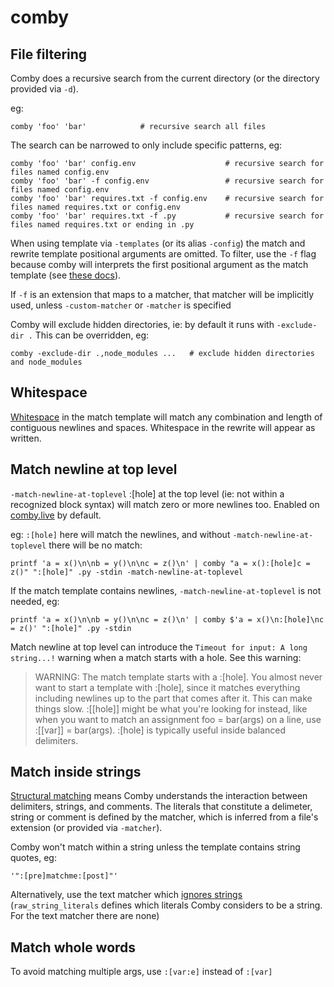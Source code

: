 # comby

## File filtering

Comby does a recursive search from the current directory (or the directory provided via `-d`).

eg:

```
comby 'foo' 'bar'            # recursive search all files
```

The search can be narrowed to only include specific patterns, eg:

```
comby 'foo' 'bar' config.env                    # recursive search for files named config.env
comby 'foo' 'bar' -f config.env                 # recursive search for files named config.env
comby 'foo' 'bar' requires.txt -f config.env    # recursive search for files named requires.txt or config.env
comby 'foo' 'bar' requires.txt -f .py           # recursive search for files named requires.txt or ending in .py
```

When using template via `-templates` (or its alias `-config`) the match and rewrite template positional arguments are omitted. To filter, use the `-f` flag because comby will interprets the first positional argument as the match template (see [these docs](https://comby.dev/docs/configuration#running)).

If `-f` is an extension that maps to a matcher, that matcher will be implicitly used, unless `-custom-matcher` or `-matcher` is specified

Comby will exclude hidden directories, ie: by default it runs with `-exclude-dir .` This can be overridden, eg:

```
comby -exclude-dir .,node_modules ...   # exclude hidden directories and node_modules
```

## Whitespace

[Whitespace](https://comby.dev/docs/basic-usage#about-whitespace) in the match template will match any combination and length of contiguous newlines and spaces.
Whitespace in the rewrite will appear as written.

## Match newline at top level

`-match-newline-at-toplevel` :[hole] at the top level (ie: not within a recognized block syntax) will match zero or more newlines too. Enabled on [comby.live](https://comby.live) by default.

eg: `:[hole]` here will match the newlines, and without `-match-newline-at-toplevel` there will be no match:

```
printf 'a = x()\n\nb = y()\n\nc = z()\n' | comby "a = x():[hole]c = z()" ":[hole]" .py -stdin -match-newline-at-toplevel
```

If the match template contains newlines, `-match-newline-at-toplevel` is not needed, eg:

```
printf 'a = x()\n\nb = y()\n\nc = z()\n' | comby $'a = x()\n:[hole]\nc = z()' ":[hole]" .py -stdin
```

Match newline at top level can introduce the `Timeout for input: A long string...!` warning when a match starts with a hole. See this warning:

> WARNING: The match template starts with a :[hole]. You almost never want to start a template with :[hole], since it matches everything including newlines up to the part that comes after it. This can make things slow. :[[hole]] might be what you're looking for instead, like when you want to match an assignment foo = bar(args) on a line, use :[[var]] = bar(args). :[hole] is typically useful inside balanced delimiters.

## Match inside strings

[Structural matching](https://comby.dev/docs/basic-usage#structural-matching) means Comby understands the interaction between delimiters, strings, and comments. The literals that constitute a delimeter, string or comment is defined by the matcher, which is inferred from a file's extension (or provided via `-matcher`).

Comby won't match within a string unless the template contains string quotes, eg:

```
'":[pre]matchme:[post]"'
```

Alternatively, use the text matcher which [ignores strings](https://github.com/comby-tools/comby/blob/a36c63fb1e686adaff3e90aed00e88404f8cda78/lib/kernel/matchers/languages.ml#L15) (`raw_string_literals` defines which literals Comby considers to be a string. For the text matcher there are none)

## Match whole words

To avoid matching multiple args, use `:[var:e]` instead of `:[var]`
